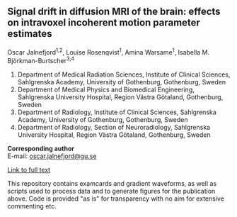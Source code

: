 ## Signal drift in diffusion MRI of the brain: effects on intravoxel incoherent motion parameter estimates

Oscar Jalnefjord<sup>1,2</sup>, Louise Rosenqvist<sup>1</sup>, Amina Warsame<sup>1</sup>, Isabella M. Björkman-Burtscher<sup>3,4</sup> 
1. Department of Medical Radiation Sciences, Institute of Clinical Sciences, Sahlgrenska Academy, University of Gothenburg, Gothenburg, Sweden
2. Department of Medical Physics and Biomedical Engineering, Sahlgrenska University Hospital, Region Västra Götaland, Gothenburg, Sweden
3. Department of Radiology, Institute of Clinical Sciences, Sahlgrenska Academy, University of Gothenburg, Gothenburg, Sweden
4. Department of Radiology, Section of Neuroradiology, Sahlgrenska University Hospital, Region Västra Götaland, Gothenburg, Sweden

**Corresponding author**   
E-mail: oscar.jalnefjord@gu.se

[Link to full text](https://doi.org/10.1007/s10334-024-01183-6) 

This repository contains examcards and gradient waveforms, as well as scripts used to process data and to generate figures for the publication above. Code is provided "as is" for transparency with no aim for extensive commenting etc.